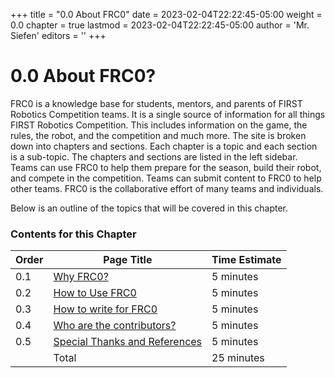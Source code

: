 +++
title = "0.0 About FRC0"
date = 2023-02-04T22:22:45-05:00
weight = 0.0
chapter = true
lastmod = 2023-02-04T22:22:45-05:00
author = 'Mr. Siefen'
editors = ''
+++

# 0.0 About FRC0?

FRC0 is a knowledge base for students, mentors, and parents of FIRST Robotics Competition teams. It is a single source of information for all things FIRST Robotics Competition. This includes information on the game, the rules, the robot, and the competition and much more. The site is broken down into chapters and sections. Each chapter is a topic and each section is a sub-topic. The chapters and sections are listed in the left sidebar. Teams can use FRC0 to help them prepare for the season, build their robot, and compete in the competition. Teams can submit content to FRC0 to help other teams. FRC0 is the collaborative effort of many teams and individuals.

Below is an outline of the topics that will be covered in this chapter.

### Contents for this Chapter

| Order | Page Title | Time Estimate |
| --- | --- | --- |
| 0.1 | [Why FRC0?](/about/why-frc0/) | 5 minutes |
| 0.2 | [How to Use FRC0](/about/how-to-use-frc0/) | 5 minutes |
| 0.3 | [How to write for FRC0](/about/writing-content/) | 5 minutes |
| 0.4 | [Who are the contributors?](/about/contributors/) | 5 minutes |
| 0.5 | [Special Thanks and References](/about/thanks/) | 5 minutes |
|     | Total | 25 minutes |

